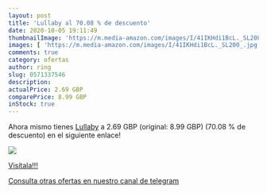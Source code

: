 ```yaml
---
layout: post
title: 'Lullaby al 70.08 % de descuento'
date: 2020-10-05 19:11:49
thumbnailImage: 'https://m.media-amazon.com/images/I/41IKHdi1BcL._SL200_.jpg'
images: [ 'https://m.media-amazon.com/images/I/41IKHdi1BcL._SL200_.jpg' ]
comments: true
category: ofertas
author: ring
slug: 0571337546
description:
actualPrice: 2.69 GBP
comparePrice: 8.99 GBP
inStock: true
---
```


Ahora mismo tienes [Lullaby](https://www.amazon.co.uk/dp/0571337546/?tag=redken01-21) a 2.69 GBP (original: 8.99 GBP) (70.08 %  de descuento) en el siguiente enlace!

[![](https://m.media-amazon.com/images/I/41IKHdi1BcL._SL200_.jpg)](https://www.amazon.co.uk/dp/0571337546/?tag=redken01-21)

[Visítala!!!](https://www.amazon.co.uk/dp/0571337546/?tag=redken01-21)

[Consulta otras ofertas en nuestro canal de telegram](https://t.me/s/ofertas25)
